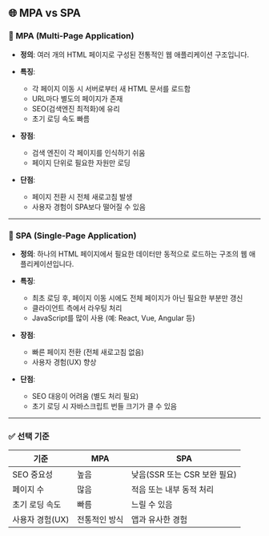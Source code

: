 ## 🌐 MPA vs SPA

### 🔸 MPA (Multi-Page Application)

- **정의**: 여러 개의 HTML 페이지로 구성된 전통적인 웹 애플리케이션 구조입니다.
- **특징**:
  - 각 페이지 이동 시 서버로부터 새 HTML 문서를 로드함
  - URL마다 별도의 페이지가 존재
  - SEO(검색엔진 최적화)에 유리
  - 초기 로딩 속도 빠름

- **장점**:
  - 검색 엔진이 각 페이지를 인식하기 쉬움
  - 페이지 단위로 필요한 자원만 로딩

- **단점**:
  - 페이지 전환 시 전체 새로고침 발생
  - 사용자 경험이 SPA보다 떨어질 수 있음

---

### 🔹 SPA (Single-Page Application)

- **정의**: 하나의 HTML 페이지에서 필요한 데이터만 동적으로 로드하는 구조의 웹 애플리케이션입니다.
- **특징**:
  - 최초 로딩 후, 페이지 이동 시에도 전체 페이지가 아닌 필요한 부분만 갱신
  - 클라이언트 측에서 라우팅 처리
  - JavaScript를 많이 사용 (예: React, Vue, Angular 등)

- **장점**:
  - 빠른 페이지 전환 (전체 새로고침 없음)
  - 사용자 경험(UX) 향상

- **단점**:
  - SEO 대응이 어려움 (별도 처리 필요)
  - 초기 로딩 시 자바스크립트 번들 크기가 클 수 있음

---

### ✅ 선택 기준

| 기준             | MPA                          | SPA                           |
|------------------|-------------------------------|--------------------------------|
| SEO 중요성       | 높음                         | 낮음(SSR 또는 CSR 보완 필요)  |
| 페이지 수        | 많음                         | 적음 또는 내부 동적 처리       |
| 초기 로딩 속도   | 빠름                         | 느릴 수 있음                   |
| 사용자 경험(UX) | 전통적인 방식                | 앱과 유사한 경험               |

